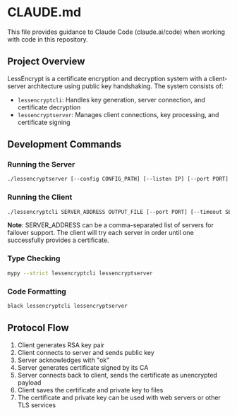 # CLAUDE.md

This file provides guidance to Claude Code (claude.ai/code) when working with code in this repository.

## Project Overview

LessEncrypt is a certificate encryption and decryption system with a client-server architecture using public key handshaking. The system consists of:

- `lessencryptcli`: Handles key generation, server connection, and certificate decryption
- `lessencryptserver`: Manages client connections, key processing, and certificate signing

## Development Commands

### Running the Server
```bash
./lessencryptserver [--config CONFIG_PATH] [--listen IP] [--port PORT] [--timeout SECONDS] [--verbose] [--debug]
```

### Running the Client
```bash
./lessencryptcli SERVER_ADDRESS OUTPUT_FILE [--port PORT] [--timeout SECONDS] [--key-size BITS] [--passphrase PASSPHRASE]
```

**Note**: SERVER_ADDRESS can be a comma-separated list of servers for failover support. The client will try each server in order until one successfully provides a certificate.

### Type Checking
```bash
mypy --strict lessencryptcli lessencryptserver
```

### Code Formatting
```bash
black lessencryptcli lessencryptserver
```

## Protocol Flow

1. Client generates RSA key pair
2. Client connects to server and sends public key
3. Server acknowledges with "ok"
4. Server generates certificate signed by its CA
5. Server connects back to client, sends the certificate as unencrypted payload
6. Client saves the certificate and private key to files
7. The certificate and private key can be used with web servers or other TLS services